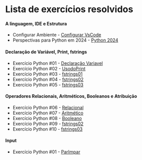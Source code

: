 # Lista de exercícios resolvidos

#### A linguagem, IDE e Estrutura

- Configurar Ambiente - [Configurar VsCode](https://www.youtube.com/watch?v=BSjdcLzgfIw&t=264s)
- Perspectivas para Python em 2024 - [Python 2024](https://www.youtube.com/watch?v=4kd1iGRuxXM)

#### Declaração de Variável, Print, fstrings

- Exercício Python #01 - [Declaração Variavel](https://github.com/marcioclay/Algoritmo-Logica/blob/main/Exerc%C3%ADcios/variavel.py)
- Exercício Python #02 - [UsodoPrint](https://github.com/marcioclay/Algoritmo-Logica/blob/main/Exerc%C3%ADcios/print.py)
- Exercício Python #03 - [fstrings01](https://github.com/marcioclay/Algoritmo-Logica/blob/main/Exerc%C3%ADcios/fStrings01)
- Exercício Python #04 - [fstrings02](https://github.com/marcioclay/Algoritmo-Logica/blob/main/Exerc%C3%ADcios/fstrings02)
- Exercício Python #05 - [fstrings03](https://github.com/marcioclay/Algoritmo-Logica/blob/main/Exerc%C3%ADcios/fStrings03)

#### Operadores Relacionais, Aritméticos, Booleanos e Atribuição

- Exercício Python #06 - [Relacional](https://github.com/marcioclay/Algoritmo-Logica/blob/main/Exerc%C3%ADcios/operadorRelacional.py)
- Exercício Python #07 - [Aritmético](https://github.com/marcioclay/Algoritmo-Logica/blob/main/Exerc%C3%ADcios/operadorAritmetico.py)
- Exercício Python #08 - [Booleano](https://github.com/marcioclay/Algoritmo-Logica/blob/main/Exerc%C3%ADcios/operadorBooleano.py)
- Exercício Python #09 - [fstrings02]()
- Exercício Python #10 - [fstrings03]()



#### Input



- Exercício Python #01 - [ParImpar](https://github.com/marcioclay/Algoritmo-Logica/blob/main/Exerc%C3%ADcios/parImpar.py)

<!--
## Anotações importantes

- Anotações da aula 20, sobre funções (Parte 1) em Python: [notas.md](https://github.com/guiemi-learning-center/curso-python-gustavo-guanabara/blob/master/mundo_3/aula_20/notas.md)

- Anotações da aula 21, sobre funções (Parte 2) em Python: [notas.md](https://github.com/guiemi-learning-center/curso-python-gustavo-guanabara/blob/master/mundo_3/aula_21/notas.md)

### Mundo 1 

#### Conhecendo a linguagem

- Exercício Python #01 - [Deixando tudo pronto](https://github.com/guiemi-learning-center/curso-python-gustavo-guanabara/blob/master/mundo_1/Aula_1_a_5_Conhecendo_a_Linguagem/desafio_1.py)
- Exercício Python #02 - [Respondendo ao usuário](https://github.com/guiemi-learning-center/curso-python-gustavo-guanabara/blob/master/mundo_1/Aula_1_a_5_Conhecendo_a_Linguagem/desafio_2.py)

#### Primeiros passos

- Exercício Python #03 - [Somando dois números](https://github.com/guiemi-learning-center/curso-python-gustavo-guanabara/blob/master/mundo_1/Aula_1_a_5_Conhecendo_a_Linguagem/desafio_3.py)
- Exercício Python #04 - [Dissecando uma variável](https://github.com/guiemi-learning-center/curso-python-gustavo-guanabara/blob/master/mundo_1/Aula_6_Primeiros_Passos/desafio_4.py)

#### Cálculos e operações

- Exercício Python #05 - [Antecessor e sucessor](https://github.com/guiemi-learning-center/curso-python-gustavo-guanabara/blob/master/mundo_1/Aula_7_Calculos_e_Operacoes/desafio_5.py)
- Exercício Python #06 - [Dobro, triplo e raiz quadrada](https://github.com/guiemi-learning-center/curso-python-gustavo-guanabara/blob/master/mundo_1/Aula_7_Calculos_e_Operacoes/desafio_6.py)
- Exercício Python #07 - [Média aritmética](https://github.com/guiemi-learning-center/curso-python-gustavo-guanabara/blob/master/mundo_1/Aula_7_Calculos_e_Operacoes/desafio_7.py)
- Exercício Python #08 - [Conversor de medidas](https://github.com/guiemi-learning-center/curso-python-gustavo-guanabara/blob/master/mundo_1/Aula_7_Calculos_e_Operacoes/desafio_8.py)
- Exercício Python #09 - [Tabuada](https://github.com/guiemi-learning-center/curso-python-gustavo-guanabara/blob/master/mundo_1/Aula_7_Calculos_e_Operacoes/desafio_9.py)
- Exercício Python #010 - [Conversor de moedas](https://github.com/guiemi-learning-center/curso-python-gustavo-guanabara/blob/master/mundo_1/Aula_7_Calculos_e_Operacoes/desafio_10.py)
- Exercício Python #011 - [Pintando parede](https://github.com/guiemi-learning-center/curso-python-gustavo-guanabara/blob/master/mundo_1/Aula_7_Calculos_e_Operacoes/desafio_11.py)
- Exercício Python #012 - [Calculando descontos](https://github.com/guiemi-learning-center/curso-python-gustavo-guanabara/blob/master/mundo_1/Aula_7_Calculos_e_Operacoes/desafio_12.py)
- Exercício Python #013 - [Reajuste salarial](https://github.com/guiemi-learning-center/curso-python-gustavo-guanabara/blob/master/mundo_1/Aula_7_Calculos_e_Operacoes/desafio_13.py)
- Exercício Python #014 - [Conversor de temperaturas](https://github.com/guiemi-learning-center/curso-python-gustavo-guanabara/blob/master/mundo_1/Aula_7_Calculos_e_Operacoes/desafio_14.py)
- Exercício Python #015 - [Aluguel de carros](https://github.com/guiemi-learning-center/curso-python-gustavo-guanabara/blob/master/mundo_1/Aula_7_Calculos_e_Operacoes/desafio_15.py)

#### Módulos

- Exercício Python #016 - [Quebrando um número](https://github.com/guiemi-learning-center/curso-python-gustavo-guanabara/blob/master/mundo_1/Aula_8_Modulos/desafio_16.py)
- Exercício Python #017 - [Catetos e hipotenusa](https://github.com/guiemi-learning-center/curso-python-gustavo-guanabara/blob/master/mundo_1/Aula_8_Modulos/desafio_17.py)
- Exercício Python #018 - [Seno, cosseno e tangente](https://github.com/guiemi-learning-center/curso-python-gustavo-guanabara/blob/master/mundo_1/Aula_8_Modulos/desafio_18.py)
- Exercício Python #019 - [Sorteando um item na lista](https://github.com/guiemi-learning-center/curso-python-gustavo-guanabara/blob/master/mundo_1/Aula_8_Modulos/desafio_19.py)
- Exercício Python #020 - [Sorteando uma ordem na lista](https://github.com/guiemi-learning-center/curso-python-gustavo-guanabara/blob/master/mundo_1/Aula_8_Modulos/desafio_20.py)
- Exercício Python #021 - [Tocando um MP3](https://github.com/guiemi-learning-center/curso-python-gustavo-guanabara/blob/master/mundo_1/Aula_8_Modulos/desafio_21.py)

#### Strings

- Exercício Python #022 - [Analisador de textos](https://github.com/guiemi-learning-center/curso-python-gustavo-guanabara/blob/master/mundo_1/Aula_9_Strings/desafio_22.py)
- Exercício Python #023 - [Separando dígitos de um número](https://github.com/guiemi-learning-center/curso-python-gustavo-guanabara/blob/master/mundo_1/Aula_9_Strings/desafio_23.py)
- Exercício Python #024 - [Verificando as primeiras letras de um texto](https://github.com/guiemi-learning-center/curso-python-gustavo-guanabara/blob/master/mundo_1/Aula_9_Strings/desafio_24.py)
- Exercício Python #025 - [Procurando uma string dentro de outra](https://github.com/guiemi-learning-center/curso-python-gustavo-guanabara/blob/master/mundo_1/Aula_9_Strings/desafio_25.py)
- Exercício Python #026 - [Primeira e última ocorrência de uma string](https://github.com/guiemi-learning-center/curso-python-gustavo-guanabara/blob/master/mundo_1/Aula_9_Strings/desafio_26.py)
- Exercício Python #027 - [Primeiro e último nome de uma pessoa](https://github.com/guiemi-learning-center/curso-python-gustavo-guanabara/blob/master/mundo_1/Aula_9_Strings/desafio_27.py)

#### Estruturas condicionais

- Exercício Python #028 - [Jogo da Adivinhação v1.0](https://github.com/guiemi-learning-center/curso-python-gustavo-guanabara/blob/master/mundo_1/Aula_10_Estruturas_Condicionais/desafio_28.py)
- Exercício Python #029 - [Radar eletrônico](https://github.com/guiemi-learning-center/curso-python-gustavo-guanabara/blob/master/mundo_1/Aula_10_Estruturas_Condicionais/desafio_29.py)
- Exercício Python #030 - [Par ou ímpar?](https://github.com/guiemi-learning-center/curso-python-gustavo-guanabara/blob/master/mundo_1/Aula_10_Estruturas_Condicionais/desafio_30.py)
- Exercício Python #031 - [Custo da viagem](https://github.com/guiemi-learning-center/curso-python-gustavo-guanabara/blob/master/mundo_1/Aula_10_Estruturas_Condicionais/desafio_31.py)
- Exercício Python #032 - [Ano bissexto](https://github.com/guiemi-learning-center/curso-python-gustavo-guanabara/blob/master/mundo_1/Aula_10_Estruturas_Condicionais/desafio_32.py)
- Exercício Python #033 - [Maior e menor valores](https://github.com/guiemi-learning-center/curso-python-gustavo-guanabara/blob/master/mundo_1/Aula_10_Estruturas_Condicionais/desafio_33.py)
- Exercício Python #034 - [Aumentos múltiplos](https://github.com/guiemi-learning-center/curso-python-gustavo-guanabara/blob/master/mundo_1/Aula_10_Estruturas_Condicionais/desafio_34.py)
- Exercício Python #035 - [Analisando triângulo v1.0](https://github.com/guiemi-learning-center/curso-python-gustavo-guanabara/blob/master/mundo_1/Aula_10_Estruturas_Condicionais/desafio_35.py)

### Mundo 2: estruturas de controle

#### Condições em Python (if..elif)

- Exercício Python #036 - [Aprovando empréstimo](https://github.com/guiemi-learning-center/curso-python-gustavo-guanabara/blob/master/mundo_2/aula_12/desafio_36.py)
- Exercício Python #037 - [Conversor de bases numéricas](https://github.com/guiemi-learning-center/curso-python-gustavo-guanabara/blob/master/mundo_2/aula_12/desafio_37.py)
- Exercício Python #038 - [Comparando números](https://github.com/guiemi-learning-center/curso-python-gustavo-guanabara/blob/master/mundo_2/aula_12/desafio_38.py)
- Exercício Python #039 - [Alistamento militar](https://github.com/guiemi-learning-center/curso-python-gustavo-guanabara/blob/master/mundo_2/aula_12/desafio_39.py)
- Exercício Python #040 - [Aquele clássico da média](https://github.com/guiemi-learning-center/curso-python-gustavo-guanabara/blob/master/mundo_2/aula_12/desafio_40.py)
- Exercício Python #041 - [Classificando atletas](https://github.com/guiemi-learning-center/curso-python-gustavo-guanabara/blob/master/mundo_2/aula_12/desafio_41.py)
- Exercício Python #042 - [Analisando triângulos v2.0](https://github.com/guiemi-learning-center/curso-python-gustavo-guanabara/blob/master/mundo_2/aula_12/desafio_42.py)
- Exercício Python #043 - [Índice de Massa Corporal](https://github.com/guiemi-learning-center/curso-python-gustavo-guanabara/blob/master/mundo_2/aula_12/desafio_43.py)
- Exercício Python #044 - [Gerenciador de pagamentos](https://github.com/guiemi-learning-center/curso-python-gustavo-guanabara/blob/master/mundo_2/aula_12/desafio_44.py)
- Exercício Python #045 - [GAME: Pedra, Papel e Tesoura](https://github.com/guiemi-learning-center/curso-python-gustavo-guanabara/blob/master/mundo_2/aula_12/desafio_45.py)

#### Repetições em Python (for)

- Exercício Python #046 - [Contagem regressiva](https://github.com/guiemi-learning-center/curso-python-gustavo-guanabara/blob/master/mundo_2/aula_13/desafio_46.py)
- Exercício Python #047 - [Contagem de pares](https://github.com/guiemi-learning-center/curso-python-gustavo-guanabara/blob/master/mundo_2/aula_13/desafio_47.py)
- Exercício Python #048 - [Soma ímpares múltiplos de três](https://github.com/guiemi-learning-center/curso-python-gustavo-guanabara/blob/master/mundo_2/aula_13/desafio_48.py)
- Exercício Python #049 - [Tabuada v2.0](https://github.com/guiemi-learning-center/curso-python-gustavo-guanabara/blob/master/mundo_2/aula_13/desafio_49.py)
- Exercício Python #050 - [Soma dos pares](https://github.com/guiemi-learning-center/curso-python-gustavo-guanabara/blob/master/mundo_2/aula_13/desafio_50.py)
- Exercício Python #051 - [Progressão Aritmética](https://github.com/guiemi-learning-center/curso-python-gustavo-guanabara/blob/master/mundo_2/aula_13/desafio_51.py)
- Exercício Python #052 - [Números primos](https://github.com/guiemi-learning-center/curso-python-gustavo-guanabara/blob/master/mundo_2/aula_13/desafio_52.py)
- Exercício Python #053 - [Detector de palíndromo](https://github.com/guiemi-learning-center/curso-python-gustavo-guanabara/blob/master/mundo_2/aula_13/desafio_53.py)
- Exercício Python #054 - [Grupo da maioridade](https://github.com/guiemi-learning-center/curso-python-gustavo-guanabara/blob/master/mundo_2/aula_13/desafio_54.py)
- Exercício Python #055 - [Maior e menor da sequência](https://github.com/guiemi-learning-center/curso-python-gustavo-guanabara/blob/master/mundo_2/aula_13/desafio_55.py)
- Exercício Python #056 - [Analisador completo](https://github.com/guiemi-learning-center/curso-python-gustavo-guanabara/blob/master/mundo_2/aula_13/desafio_56.py)

#### Repetições em Python (while)

- Exercício Python #057 - [Validação de dados](https://github.com/guiemi-learning-center/curso-python-gustavo-guanabara/blob/master/mundo_2/aula_14/desafio_57.py)
- Exercício Python #058 - [Jogo da adivinhação v2.0](https://github.com/guiemi-learning-center/curso-python-gustavo-guanabara/blob/master/mundo_2/aula_14/desafio_58.py)
- Exercício Python #059 - [Criando um menu de opções](https://github.com/guiemi-learning-center/curso-python-gustavo-guanabara/blob/master/mundo_2/aula_14/desafio_59.py)
- Exercício Python #060 - [Cálculo do fatorial](https://github.com/guiemi-learning-center/curso-python-gustavo-guanabara/blob/master/mundo_2/aula_14/desafio_60.py)
- Exercício Python #061 - [Progressão aritmética v2.0](https://github.com/guiemi-learning-center/curso-python-gustavo-guanabara/blob/master/mundo_2/aula_14/desafio_61.py)
- Exercício Python #062 - [Super Progressão Aritmética v3.0](https://github.com/guiemi-learning-center/curso-python-gustavo-guanabara/blob/master/mundo_2/aula_14/desafio_62.py)
- Exercício Python #063 - [Sequência de Fibonacci v1.0](https://github.com/guiemi-learning-center/curso-python-gustavo-guanabara/blob/master/mundo_2/aula_14/desafio_63.py)
- Exercício Python #064 - [Tratando vários valores v1.0](https://github.com/guiemi-learning-center/curso-python-gustavo-guanabara/blob/master/mundo_2/aula_14/desafio_64.py)
- Exercício Python #065 - [Maior e menor valores](https://github.com/guiemi-learning-center/curso-python-gustavo-guanabara/blob/master/mundo_2/aula_14/desafio_65.py)
- Exercício Python #066 - [Vários números com flag](https://github.com/guiemi-learning-center/curso-python-gustavo-guanabara/blob/master/mundo_2/aula_15/desafio_66.py)
- Exercício Python #067 - [Tabuada v3.0](https://github.com/guiemi-learning-center/curso-python-gustavo-guanabara/blob/master/mundo_2/aula_15/desafio_67.py)
- Exercício Python #068 - [Jogo do par ou ímpar](https://github.com/guiemi-learning-center/curso-python-gustavo-guanabara/blob/master/mundo_2/aula_15/desafio_68.1.py)
- Exercício Python #069 - [Análise de dados do grupo](https://github.com/guiemi-learning-center/curso-python-gustavo-guanabara/blob/master/mundo_2/aula_15/desafio_69.py)
- Exercício Python #070 - [Estatística de produtos](https://github.com/guiemi-learning-center/curso-python-gustavo-guanabara/blob/master/mundo_2/aula_15/desafio_70.py)
- Exercício Python #071.2 - [Simulador de caixa eletrônico](https://github.com/guiemi-learning-center/curso-python-gustavo-guanabara/blob/master/mundo_2/aula_15/desafio_71.2.py)
- Exercício Python #071.2.1 - [Simulador de caixa eletrônico](https://github.com/guiemi-learning-center/curso-python-gustavo-guanabara/blob/master/mundo_2/aula_15/desafio_71.2.1.py)

### Mundo 3: estruturas compostas

#### Tuplas

- Exercício Python #072 - [Número por extenso](https://github.com/guiemi-learning-center/curso-python-gustavo-guanabara/blob/master/mundo_3/aula_16/desafio_72.py)
- Exercício Python #073 - [Tuplas com times de futebol](https://github.com/guiemi-learning-center/curso-python-gustavo-guanabara/blob/master/mundo_3/aula_16/desafio_73.py)
- Exercício Python #074 - [Maior e menor valores em tupla](https://github.com/guiemi-learning-center/curso-python-gustavo-guanabara/blob/master/mundo_3/aula_16/desafio_74.py)
- Exercício Python #075 - [Análise de dados em uma tupla](https://github.com/guiemi-learning-center/curso-python-gustavo-guanabara/blob/master/mundo_3/aula_16/desafio_75.py)
- Exercício Python #076 - [Lista de preços com tupla](https://github.com/guiemi-learning-center/curso-python-gustavo-guanabara/blob/master/mundo_3/aula_16/desafio_76.py)
- Exercício Python #077 - [Contando vogais em tupla](https://github.com/guiemi-learning-center/curso-python-gustavo-guanabara/blob/master/mundo_3/aula_16/desafio_77.py)

#### Listas

- Exercício Python #078 - [Maior e menor valores na lista](https://github.com/guiemi-learning-center/curso-python-gustavo-guanabara/blob/master/mundo_3/aula_17/desafio_78.py)
- Exercício Python #079 - [Valores únicos em uma lista](https://github.com/guiemi-learning-center/curso-python-gustavo-guanabara/blob/master/mundo_3/aula_17/desafio_79.py)
- Exercício Python #080 - [Lista ordenada sem repetições](https://github.com/guiemi-learning-center/curso-python-gustavo-guanabara/blob/master/mundo_3/aula_17/desafio_80.py)
- Exercício Python #080.1 - [Lista ordenada sem repetições](https://github.com/guiemi-learning-center/curso-python-gustavo-guanabara/blob/master/mundo_3/aula_17/desafio_80.1.py)
- Exercício Python #081.2 - [Lista ordenada sem repetições](https://github.com/guiemi-learning-center/curso-python-gustavo-guanabara/blob/master/mundo_3/aula_17/desafio_80.2.py)
- Exercício Python #081 - [Extraindo dados de uma lista](https://github.com/guiemi-learning-center/curso-python-gustavo-guanabara/blob/master/mundo_3/aula_17/desafio_81.py)
- Exercício Python #082 - [Dividindo valores em várias listas](https://github.com/guiemi-learning-center/curso-python-gustavo-guanabara/blob/master/mundo_3/aula_17/desafio_82.py)
- Exercício Python #083 - [Validando expressões matemáticas](https://github.com/guiemi-learning-center/curso-python-gustavo-guanabara/blob/master/mundo_3/aula_17/desafio_83.py)

#### Listas (Parte 2)

- Exercício Python #084 - [Lista composta e análise de dados](https://github.com/guiemi-learning-center/curso-python-gustavo-guanabara/blob/master/mundo_3/aula_18/desafio_84.py)
- Exercício Python #085 - [Listas com pares e ímpares](https://github.com/guiemi-learning-center/curso-python-gustavo-guanabara/blob/master/mundo_3/aula_18/desafio_85.py)
- Exercício Python #086 - [Matrix em Python](https://github.com/guiemi-learning-center/curso-python-gustavo-guanabara/blob/master/mundo_3/aula_18/desafio_86.py)
- Exercício Python #087 - [Mais sobre matriz em Python](https://github.com/guiemi-learning-center/curso-python-gustavo-guanabara/blob/master/mundo_3/aula_18/desafio_87.py)
- Exercício Python #088 - [Palpites para a Mega-Sena](https://github.com/guiemi-learning-center/curso-python-gustavo-guanabara/blob/master/mundo_3/aula_18/desafio_88.py)
- Exercício Python #089 - [Boletim com listas compostas](https://github.com/guiemi-learning-center/curso-python-gustavo-guanabara/blob/master/mundo_3/aula_18/desafio_89.py)

#### Dicionários

- Exercício Python #090 - [Dicionário em Python](https://github.com/guiemi-learning-center/curso-python-gustavo-guanabara/blob/master/mundo_3/aula_19/desafio_90.py)
- Exercício Python #091 - [Jogo de dados em Python](https://github.com/guiemi-learning-center/curso-python-gustavo-guanabara/blob/master/mundo_3/aula_19/desafio_91.py)
- Exercício Python #092 - [Cadastro de trabalhador em Python](https://github.com/guiemi-learning-center/curso-python-gustavo-guanabara/blob/master/mundo_3/aula_19/desafio_92.py)
- Exercício Python #093 - [Cadastro de jogador de futebol](https://github.com/guiemi-learning-center/curso-python-gustavo-guanabara/blob/master/mundo_3/aula_19/desafio_93.py)
- Exercício Python #094 - [Unindo dicionários e listas](https://github.com/guiemi-learning-center/curso-python-gustavo-guanabara/blob/master/mundo_3/aula_19/desafio_94.py)
- Exercício Python #095 - [Aprimorando dicionários](https://github.com/guiemi-learning-center/curso-python-gustavo-guanabara/blob/master/mundo_3/aula_19/desafio_95.py)

#### Funções

- Exercício Python #096 - [Função que calcula área](https://github.com/guiemi-learning-center/curso-python-gustavo-guanabara/blob/master/mundo_3/aula_20/desafio_96.py)
- Exercício Python #097 - [Um print especial](https://github.com/guiemi-learning-center/curso-python-gustavo-guanabara/blob/master/mundo_3/aula_20/desafio_97.py)
- Exercício Python #098 - [Função de contador](https://github.com/guiemi-learning-center/curso-python-gustavo-guanabara/blob/master/mundo_3/aula_20/desafio_98.py)
- Exercício Python #099 - [Função que descobre o maior](https://github.com/guiemi-learning-center/curso-python-gustavo-guanabara/blob/master/mundo_3/aula_20/desafio_99.py)
- Exercício Python #100 - [Funções para sortear e somar](https://github.com/guiemi-learning-center/curso-python-gustavo-guanabara/blob/master/mundo_3/aula_20/desafio_100.py)
- Exercício Python #101 - [Funções para votação](https://github.com/guiemi-learning-center/curso-python-gustavo-guanabara/blob/master/mundo_3/aula_21/desafio_101.py)
- Exercício Python #102 - [Função para fatorial](https://github.com/guiemi-learning-center/curso-python-gustavo-guanabara/blob/master/mundo_3/aula_21/desafio_102.py)
- Exercício Python #103 - [Ficha do jogador](https://github.com/guiemi-learning-center/curso-python-gustavo-guanabara/blob/master/mundo_3/aula_21/desafio_103.py)
- Exercício Python #104 - [Validando entrada de dados em Python](https://github.com/guiemi-learning-center/curso-python-gustavo-guanabara/blob/master/mundo_3/aula_21/desafio_104.py)
- Exercício Python #105 - [Analisando e gerando dicionários](https://github.com/guiemi-learning-center/curso-python-gustavo-guanabara/blob/master/mundo_3/aula_21/desafio_105.py)
- Exercício Python #106 - [Sistema interativo de ajuda em Python](https://github.com/guiemi-learning-center/curso-python-gustavo-guanabara/blob/master/mundo_3/aula_21/desafio_106.py)

#### Modularização em Python

- Exercício Python #107 - [Exercitando módulos em Python](https://github.com/divertimentos/Curso-Python-Gustavo-Guanabara/blob/master/mundo_3/aula_22/divertimentos/desafio_107/desafio_107.py)
- Exercício Python #108 - [Formatando moedas em Python](https://github.com/divertimentos/Curso-Python-Gustavo-Guanabara/tree/master/mundo_3/aula_22/divertimentos/desafio_108/desafio_108.py)
- Exercício Python #109 - [Formatando moedas em Python](https://github.com/divertimentos/Curso-Python-Gustavo-Guanabara/tree/master/mundo_3/aula_22/divertimentos/desafio_109/desafio_109.py)
- Exercício Python #110 - [Reduzindo ainda mais seu programa](https://github.com/divertimentos/Curso-Python-Gustavo-Guanabara/tree/master/mundo_3/aula_22/divertimentos/desafio_110/desafio_110.py)
- Exercício Python #111 - [Transformando módulos em pacotes](https://github.com/divertimentos/Curso-Python-Gustavo-Guanabara/tree/master/mundo_3/aula_22/divertimentos/desafio_111/desafio_111.py)
- Exercício Python #112 - [Entrada de dados monetários](https://github.com/divertimentos/Curso-Python-Gustavo-Guanabara/tree/master/mundo_3/aula_22/divertimentos/desafio_112/desafio_112.py)

#### Tratamento de erros em Python

- Exercício Python #113 - Funções aprofundadas em Python
- Exercício Python #114 - Site está acessível?
- Exercício Python #115a - Criando um menu em Python
- Exercício Python #115b - Criando um menu em Python
- Exercício Python #115c - Finalizando o projeto
-->
